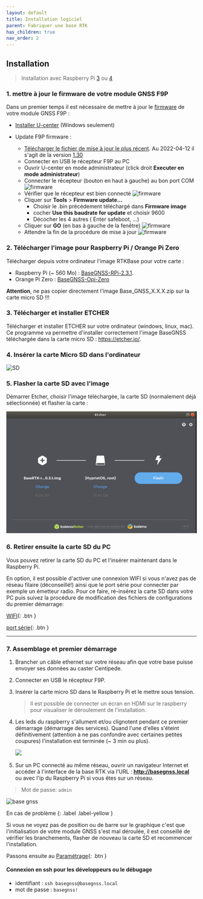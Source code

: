 ```yaml
---
layout: default
title: Installation logiciel
parent: Fabriquer une base RTK
has_children: true
nav_order: 2
---
```


## Installation

> Installation avec Raspberry Pi [3](https://www.kubii.fr/les-cartes-raspberry-pi/2119-raspberry-pi-3-modele-b-1-gb-kubii-713179640259.html) ou [4](https://www.kubii.fr/les-cartes-raspberry-pi/2770-nouveau-raspberry-pi-4-modele-b-1gb-kubii-0765756931168.html)

### 1. mettre à jour le firmware de votre module GNSS F9P

Dans un premier temps il est nécessaire de mettre à jour le [firmware](https://fr.wikipedia.org/wiki/Firmware) de votre module GNSS F9P :

* [Installer U-center](https://www.u-blox.com/en/product/u-center) (Windows seulement)

* Update F9P firmware :
  * [Télécharger le fichier de mise à jour le plus récent](https://www.u-blox.com/en/product/zed-f9p-module?file_category=Firmware%2520Update). Au 2022-04-12 il s'agit de la version [1.30](https://content.u-blox.com/sites/default/files/UBX_F9_100_HPG130.aa1ce2137147f95bbde5532f1b495848.bin)
  * Connecter en USB le récepteur F9P au PC
  * Ouvrir U-center en mode administrateur (click droit **Executer en mode administrateur**)
  * Connecter le récepteur (bouton en haut à gauche) au bon port COM
![firmware](https://gblobscdn.gitbook.com/assets%2F-LYSZeu4HjB-NrVI4riL%2F-LYbICDde_PqBQRMcCsl%2F-LYbIddBqnC-aXKJ1bxh%2FSans-titre-1.png?alt=media&token=240244db-09d5-40e8-9735-869651b9198e)
  * Vérifier que le récepteur est bien connecté
![firmware](https://gblobscdn.gitbook.com/assets%2F-LYSZeu4HjB-NrVI4riL%2F-LYbGvHfj8nIN6gywxBz%2F-LYbHSKTiJZ0j0qAf-5e%2Ficon_blink.png?alt=media&token=0f35cbc4-ce5a-4d3b-90f4-ecadc5a36821)
  * Cliquer sur **Tools** > **Firmware update...**
    * Choisir le .bin précédement téléchargé dans **Firmware image**
    * cocher **Use this baudrate for update** et choisir 9600
    * Décocher les 4 autres ( Enter safeboot, ...)
  * Cliquer sur **GO** (en bas à gauche de la fenêtre)
![firmware](https://gblobscdn.gitbook.com/assets%2F-LYSZeu4HjB-NrVI4riL%2F-LZ5-tu1J0X8sog9Xvkf%2F-LZ527USiWMS3Pjo5SXY%2Fstep4.png?alt=media&token=2e76981e-8874-4151-9c48-f5fa07cdcd69)
  * Attendre la fin de la procédure de mise à jour
![firmware](https://gblobscdn.gitbook.com/assets%2F-LYSZeu4HjB-NrVI4riL%2F-LZ52KPCRzypMK4cqtQW%2F-LZ52Z_bl9GHQP8dz7By%2Fstep6.png?alt=media&token=f8f7240b-79b4-4856-87ea-26e12c1aac36)

### 2. Télécharger l'image pour Raspberry Pi / Orange Pi Zero

Télécharger depuis votre ordinateur l'image RTKBase pour votre carte :
 - Raspberry Pi (~ 560 Mo) : [BaseGNSS-RPi-2.3.1](https://github.com/jancelin/pi-gen_RTKbase/releases/download/BaseGNSS-RPi-2.3.1/RTKBaseGNSS_2_3_1.zip).
 - Orange Pi Zero : [BaseGNSS-Opi-Zero](https://github.com/Stefal/build/releases/download/v2.3.4/Armbian_22.02.0-trunk_Orangepizero_bullseye_current_5.15.32_minimal.img.zip)

**Attention**, ne pas copier directement l'image Base_GNSS_X.X.X.zip sur la carte micro SD !!!

### 3. Télécharger et installer ETCHER 

Télécharger et installer ETCHER sur votre ordinateur (windows, linux, mac). Ce programme va permettre d'installer correctement l'image BaseGNSS téléchargée dans la carte micro SD : <https://etcher.io/>.

### 4. Insérer la carte Micro SD dans l'ordinateur 

   ![SD](https://encrypted-tbn0.gstatic.com/images?q=tbn:ANd9GcRrqS8MhQYdjrRmaYZS-RCtgLIrhB8gdLaxUmAfey96t6YpopQr)

### 5. Flasher la carte SD avec l'image

Démarrer Etcher, choisir l'image téléchargée, la carte SD (normalement déjà sélectionnée) et flasher la carte :

   ![etcher](/assets/images/install/etcher.png)

### 6. Retirer ensuite la carte SD du PC

Vous pouvez retirer la carte SD du PC et l'insérer maintenant dans le Raspberry Pi.

En option, il est possible d'activer une connexion WIFI si vous n'avez pas de réseau filaire (déconseillé!) ainsi que le port série pour connecter par exemple un émetteur radio. Pour ce faire, ré-insérez la carte SD dans votre PC puis suivez la procédure de modification des fichiers de configurations du premier démarrage:

[WIFI](wifi){: .btn }

[port série](port_serie){: .btn }

----

### 7. Assemblage et premier démarrage

1. Brancher un câble ethernet sur votre réseau afin que votre base puisse envoyer ses données au caster Centipede.
2. Connecter en USB le récepteur F9P.
3. Insérer la carte micro SD dans le Raspberry Pi et le mettre sous tension. 

    > Il est possible de connecter un écran en HDMI sur le raspberry pour visualiser le déroulement de l'installation. 

4. Les leds du raspberry s'allument et/ou clignotent pendant ce premier démarrage (démarrage des services). Quand l'une d'elles s'éteint définitivement (attention à ne pas confondre avec certaines petites coupures) l'installation est terminée (~ 3 min ou plus).

    ![](https://projects-static.raspberrypi.org/projects/raspberry-pi-setting-up/3addc4ca2ca0b7c999bdb03a46801a729614b235/en/images/pi-plug-in.gif)

5. Sur un PC connecté au même réseau, ouvrir un navigateur Internet et accéder à l'interface de la base RTK via l'URL : **<http://basegnss.local>** ou avec l'ip du Raspberry Pi si vous êtes sur un réseau.

> Mot de passe: ```admin```

![base gnss](/assets/images/basegnss/basegnss.gif)

En cas de problème
{: .label .label-yellow }

Si vous ne voyez pas de position ou de barre sur le graphique c'est que l'initialisation de votre module GNSS s'est mal déroulée, il est conseillé de vérifier les branchements, flasher de nouveau la carte SD et recommencer l'installation.

Passons ensuite au [Paramétrage](Parametrage){: .btn }

#### Connexion en ssh pour les développeurs ou le débugage

* identifiant : `ssh basegnss@basegnss.local`
* mot de passe : `basegnss!`


